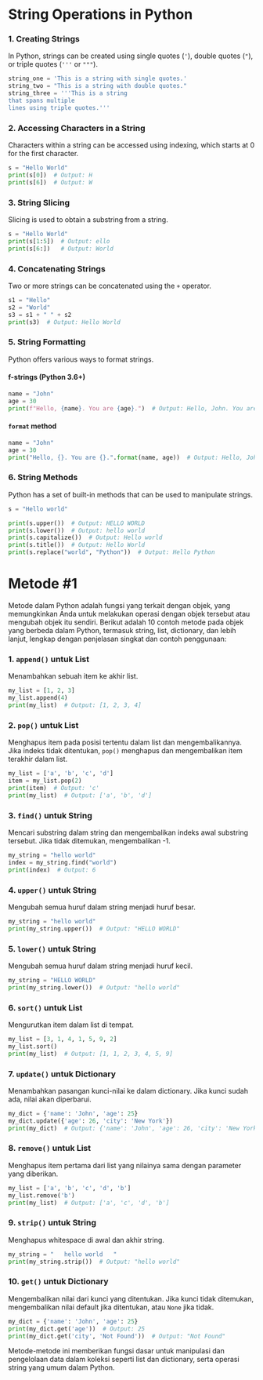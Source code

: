 # String Operations in Python

### 1. Creating Strings
In Python, strings can be created using single quotes (`'`), double quotes (`"`), or triple quotes (`'''` or `"""`).

```python
string_one = 'This is a string with single quotes.'
string_two = "This is a string with double quotes."
string_three = '''This is a string
that spans multiple
lines using triple quotes.'''
```

### 2. Accessing Characters in a String
Characters within a string can be accessed using indexing, which starts at 0 for the first character.

```python
s = "Hello World"
print(s[0])  # Output: H
print(s[6])  # Output: W
```

### 3. String Slicing
Slicing is used to obtain a substring from a string.

```python
s = "Hello World"
print(s[1:5])  # Output: ello
print(s[6:])   # Output: World
```

### 4. Concatenating Strings
Two or more strings can be concatenated using the `+` operator.

```python
s1 = "Hello"
s2 = "World"
s3 = s1 + " " + s2
print(s3)  # Output: Hello World
```

### 5. String Formatting
Python offers various ways to format strings.

#### f-strings (Python 3.6+)
```python
name = "John"
age = 30
print(f"Hello, {name}. You are {age}.")  # Output: Hello, John. You are 30.
```

#### `format` method
```python
name = "John"
age = 30
print("Hello, {}. You are {}.".format(name, age))  # Output: Hello, John. You are 30.
```

### 6. String Methods
Python has a set of built-in methods that can be used to manipulate strings.

```python
s = "Hello world"

print(s.upper())  # Output: HELLO WORLD
print(s.lower())  # Output: hello world
print(s.capitalize())  # Output: Hello world
print(s.title())  # Output: Hello World
print(s.replace("world", "Python"))  # Output: Hello Python
```

# Metode #1 

Metode dalam Python adalah fungsi yang terkait dengan objek, yang memungkinkan Anda untuk melakukan operasi dengan objek tersebut atau mengubah objek itu sendiri. Berikut adalah 10 contoh metode pada objek yang berbeda dalam Python, termasuk string, list, dictionary, dan lebih lanjut, lengkap dengan penjelasan singkat dan contoh penggunaan:

### 1. `append()` untuk List
Menambahkan sebuah item ke akhir list.

```python
my_list = [1, 2, 3]
my_list.append(4)
print(my_list)  # Output: [1, 2, 3, 4]
```

### 2. `pop()` untuk List
Menghapus item pada posisi tertentu dalam list dan mengembalikannya. Jika indeks tidak ditentukan, `pop()` menghapus dan mengembalikan item terakhir dalam list.

```python
my_list = ['a', 'b', 'c', 'd']
item = my_list.pop(2)
print(item)  # Output: 'c'
print(my_list)  # Output: ['a', 'b', 'd']
```

### 3. `find()` untuk String
Mencari substring dalam string dan mengembalikan indeks awal substring tersebut. Jika tidak ditemukan, mengembalikan -1.

```python
my_string = "hello world"
index = my_string.find("world")
print(index)  # Output: 6
```

### 4. `upper()` untuk String
Mengubah semua huruf dalam string menjadi huruf besar.

```python
my_string = "hello world"
print(my_string.upper())  # Output: "HELLO WORLD"
```

### 5. `lower()` untuk String
Mengubah semua huruf dalam string menjadi huruf kecil.

```python
my_string = "HELLO WORLD"
print(my_string.lower())  # Output: "hello world"
```

### 6. `sort()` untuk List
Mengurutkan item dalam list di tempat.

```python
my_list = [3, 1, 4, 1, 5, 9, 2]
my_list.sort()
print(my_list)  # Output: [1, 1, 2, 3, 4, 5, 9]
```

### 7. `update()` untuk Dictionary
Menambahkan pasangan kunci-nilai ke dalam dictionary. Jika kunci sudah ada, nilai akan diperbarui.

```python
my_dict = {'name': 'John', 'age': 25}
my_dict.update({'age': 26, 'city': 'New York'})
print(my_dict)  # Output: {'name': 'John', 'age': 26, 'city': 'New York'}
```

### 8. `remove()` untuk List
Menghapus item pertama dari list yang nilainya sama dengan parameter yang diberikan.

```python
my_list = ['a', 'b', 'c', 'd', 'b']
my_list.remove('b')
print(my_list)  # Output: ['a', 'c', 'd', 'b']
```

### 9. `strip()` untuk String
Menghapus whitespace di awal dan akhir string.

```python
my_string = "   hello world   "
print(my_string.strip())  # Output: "hello world"
```

### 10. `get()` untuk Dictionary
Mengembalikan nilai dari kunci yang ditentukan. Jika kunci tidak ditemukan, mengembalikan nilai default jika ditentukan, atau `None` jika tidak.

```python
my_dict = {'name': 'John', 'age': 25}
print(my_dict.get('age'))  # Output: 25
print(my_dict.get('city', 'Not Found'))  # Output: "Not Found"
```

Metode-metode ini memberikan fungsi dasar untuk manipulasi dan pengelolaan data dalam koleksi seperti list dan dictionary, serta operasi string yang umum dalam Python.
